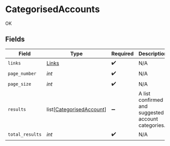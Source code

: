# CategorisedAccounts

OK


## Fields

| Field                                                                 | Type                                                                  | Required                                                              | Description                                                           |
| --------------------------------------------------------------------- | --------------------------------------------------------------------- | --------------------------------------------------------------------- | --------------------------------------------------------------------- |
| `links`                                                               | [Links](../../models/shared/links.md)                                 | :heavy_check_mark:                                                    | N/A                                                                   |
| `page_number`                                                         | *int*                                                                 | :heavy_check_mark:                                                    | N/A                                                                   |
| `page_size`                                                           | *int*                                                                 | :heavy_check_mark:                                                    | N/A                                                                   |
| `results`                                                             | list[[CategorisedAccount](../../models/shared/categorisedaccount.md)] | :heavy_minus_sign:                                                    | A list confirmed and suggested account categories.                    |
| `total_results`                                                       | *int*                                                                 | :heavy_check_mark:                                                    | N/A                                                                   |